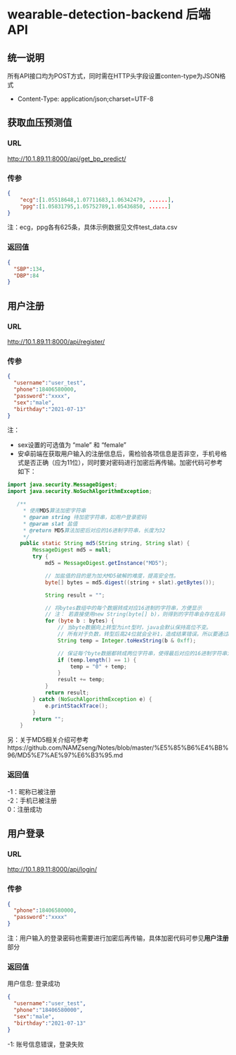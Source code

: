 # wearable-detection-backend 后端API

## 统一说明

所有API接口均为POST方式，同时需在HTTP头字段设置conten-type为JSON格式
- Content-Type: application/json;charset=UTF-8


## 获取血压预测值

### URL

http://10.1.89.11:8000/api/get_bp_predict/

### 传参

```json
{
    "ecg":[1.05518648,1.07711683,1.06342479, ......],
    "ppg":[1.05831795,1.05752789,1.05436850, ......]
}
```
注：ecg，ppg各有625条，具体示例数据见文件test_data.csv

### 返回值

```json
{
  "SBP":134,
  "DBP":84
}
```


## 用户注册

### URL
http://10.1.89.11:8000/api/register/

### 传参

```json
{
  "username":"user_test",
  "phone":18406580000,
  "password":"xxxx",
  "sex":"male",
  "birthday":"2021-07-13"
}
```
注：
- sex设置的可选值为 “male” 和 “female”
- 安卓前端在获取用户输入的注册信息后，需检验各项信息是否非空，手机号格式是否正确（应为11位），同时要对密码进行加密后再传输。加密代码可参考如下：

```java
import java.security.MessageDigest;
import java.security.NoSuchAlgorithmException;

   /**
     * 使用MD5算法加密字符串
     * @param string 待加密字符串，如用户登录密码
     * @param slat 盐值
     * @return MD5算法加密后对应的16进制字符串，长度为32
     */
    public static String md5(String string, String slat) {
        MessageDigest md5 = null;
        try {
            md5 = MessageDigest.getInstance("MD5");

            // 加盐值的目的是为加大MD5破解的难度，提高安全性。
            byte[] bytes = md5.digest((string + slat).getBytes());

            String result = "";

            // 将bytes数组中的每个数据转成对应16进制的字符串，方便显示
            // 注： 若直接使用new String(byte[] b)，则得到的字符串会存在乱码
            for (byte b : bytes) {
                // 当byte数据向上转型为int型时，java会默认保持高位不变。
                // 所有对于负数，转型后高24位就会全补1，造成结果错误。所以要通过& 0xff运算来将高24位置0。
                String temp = Integer.toHexString(b & 0xff);

                // 保证每个byte数据都转成两位字符串，使得最后对应的16进制字符串为长度为32
                if (temp.length() == 1) {
                    temp = "0" + temp;
                }
                result += temp;
            }
            return result;
        } catch (NoSuchAlgorithmException e) {
            e.printStackTrace();
        }
        return "";
    }
```
另：关于MD5相关介绍可参考https://github.com/NAMZseng/Notes/blob/master/%E5%85%B6%E4%BB%96/MD5%E7%AE%97%E6%B3%95.md

### 返回值

-1：昵称已被注册 <br>
-2：手机已被注册 <br>
0：注册成功

## 用户登录

### URL
http://10.1.89.11:8000/api/login/

### 传参
```json
{
  "phone":18406580000,
  "password":"xxxx"
}
```
注：用户输入的登录密码也需要进行加密后再传输，具体加密代码可参见**用户注册**部分

### 返回值
用户信息: 登录成功
```json
{
  "username":"user_test",
  "phone":"18406580000",
  "sex":"male",
  "birthday":"2021-07-13"
}
```

-1: 账号信息错误，登录失败
